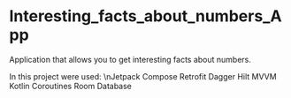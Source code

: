 # Interesting_facts_about_numbers_App
Application that allows you to get interesting facts about numbers.

In this project were used:
\nJetpack Compose
  Retrofit
  Dagger Hilt
  MVVM
  Kotlin Coroutines
  Room Database

